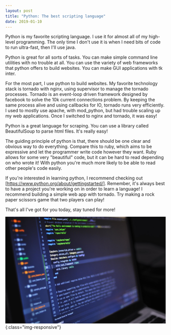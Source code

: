 ```yaml
---
layout: post
title: "Python: The best scripting language"
date: 2019-01-10
---
```


Python is my favorite scripting language. I use it for almost all of my high-level programming. The only time I don't use it is when I need bits of code to run ultra-fast, then I'll use java.

Python is great for all sorts of tasks. You can make simple command line utilities with no trouble at all. You can use the variety of web frameworks that python offers to build websites. You can make GUI applications with tk inter.

For the most part, I use python to build websites. My favorite technology stack is tornado with nginx, using supervisor to manage the tornado processes. Tornado is an event-loop driven framework designed by facebook to solve the 10k current connections problem. By keeping the same process alive and using callbacks for IO, tornado runs very efficiently. I used to mostly use apache, with mod_python, but had trouble scaling up my web applications. Once I switched to nginx and tornado, it was easy!

Python is a great language for scraping. You can use a library called BeautifulSoup to parse html files. It's really easy!

The guiding principle of python is that, there should be one clear and obvious way to do everything. Compare this to ruby, which aims to be expressive and let the programmer write code however they want. Ruby allows for some very "beautiful" code, but it can be hard to read depending on who wrote it! With python you're much more likely to be able to read other people's code easily.

If you're interested in learning python, I recommend checking out [https://www.python.org/about/gettingstarted/]. Remember, it's always best to have a project you're working on in order to learn a language! I recommend building a simple web app with tornado. Try making a rock paper scissors game that two players can play!

That's all I've got for you today, stay tuned for more!

![Coding in python is fun!](/assets/ai-artificial-intelligence-blur-546819.jpg){:class="img-responsive"}
